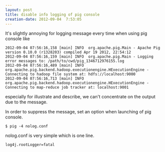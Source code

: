 ```yaml
---
layout: post
title: disable info logging of pig console
creation-date: 2012-09-04  7:53:05
---
```

It's slightly annoying for logging message every time when using pig console like

    2012-09-04 07:56:16,158 [main] INFO  org.apache.pig.Main - Apache Pig version 0.10.0 (r1328203) compiled Apr 19 2012, 22:54:12
    2012-09-04 07:56:16,159 [main] INFO  org.apache.pig.Main - Logging error messages to: /path/to/cwd/pig_1346712976155.log
    2012-09-04 07:56:16,489 [main] INFO  org.apache.pig.backend.hadoop.executionengine.HExecutionEngine - Connecting to hadoop file system at: hdfs://localhost:9000
    2012-09-04 07:56:16,713 [main] INFO  org.apache.pig.backend.hadoop.executionengine.HExecutionEngine - Connecting to map-reduce job tracker at: localhost:9001

especially for illustrate and describe, we can't concentrate on the output due to the message.

In order to suppress the message, set an option when launching of pig console.

    $ pig -4 nolog.conf

nolog.conf is very simple which is one line.

    log4j.rootLogger=fatal

